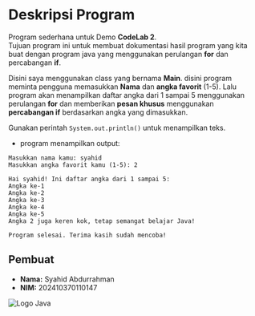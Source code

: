 # Deskripsi Program
Program sederhana untuk Demo **CodeLab 2**.  
Tujuan program ini untuk membuat dokumentasi hasil program yang kita buat dengan program java yang menggunakan perulangan **for** dan percabangan **if**.

Disini saya menggunakan class yang bernama **Main**. disini program meminta pengguna memasukkan **Nama** dan **angka favorit** (1-5). Lalu program akan menampilkan daftar angka dari 1 sampai 5 menggunakan perulangan **for** dan memberikan **pesan khusus** menggunakan **percabangan if** berdasarkan angka yang dimasukkan.

Gunakan perintah `System.out.println()` untuk menampilkan teks.
- program menampilkan output:
```
Masukkan nama kamu: syahid
Masukkan angka favorit kamu (1-5): 2

Hai syahid! Ini daftar angka dari 1 sampai 5:
Angka ke-1
Angka ke-2
Angka ke-3
Angka ke-4
Angka ke-5
Angka 2 juga keren kok, tetap semangat belajar Java!

Program selesai. Terima kasih sudah mencoba!
```

## Pembuat
- **Nama:** Syahid Abdurrahman  
- **NIM:** 202410370110147

![Logo Java](https://upload.wikimedia.org/wikipedia/en/3/30/Java_programming_language_logo.svg)
